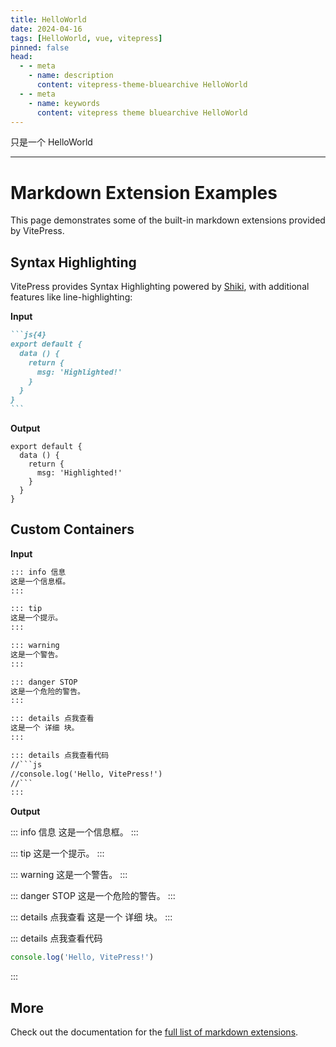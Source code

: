 ```yaml
---
title: HelloWorld
date: 2024-04-16
tags: [HelloWorld, vue, vitepress]
pinned: false
head:
  - - meta
    - name: description
      content: vitepress-theme-bluearchive HelloWorld
  - - meta
    - name: keywords
      content: vitepress theme bluearchive HelloWorld
---
```


只是一个 HelloWorld

---

# Markdown Extension Examples

This page demonstrates some of the built-in markdown extensions provided by VitePress.

## Syntax Highlighting

VitePress provides Syntax Highlighting powered by [Shiki](https://github.com/shikijs/shiki), with additional features like line-highlighting:

**Input**

````md
```js{4}
export default {
  data () {
    return {
      msg: 'Highlighted!'
    }
  }
}
```
````

**Output**

```js{4}
export default {
  data () {
    return {
      msg: 'Highlighted!'
    }
  }
}
```

## Custom Containers

**Input**

```md
::: info 信息
这是一个信息框。
:::

::: tip
这是一个提示。
:::

::: warning
这是一个警告。
:::

::: danger STOP
这是一个危险的警告。
:::

::: details 点我查看
这是一个 详细 块。
:::

::: details 点我查看代码
//```js
//console.log('Hello, VitePress!')
//```
:::
```

**Output**

::: info 信息
这是一个信息框。
:::

::: tip
这是一个提示。
:::

::: warning
这是一个警告。
:::

::: danger STOP
这是一个危险的警告。
:::

::: details 点我查看
这是一个 详细 块。
:::

::: details 点我查看代码
```js
console.log('Hello, VitePress!')
```
:::

## More

Check out the documentation for the [full list of markdown extensions](https://vitepress.dev/guide/markdown).
